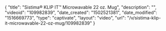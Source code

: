 {
    "title": "Sistima&reg; KLIP IT&trade; Microwavable 22 oz. Mug",
    "description": "",
    "videoid": "109982839",
    "date_created": "1502521381",
    "date_modified": "1516669773",
    "type": "captivate",
    "layout": "video",
    "url": "\/v\/sistima-klip-it-microwavable-22-oz-mug\/109982839"
}